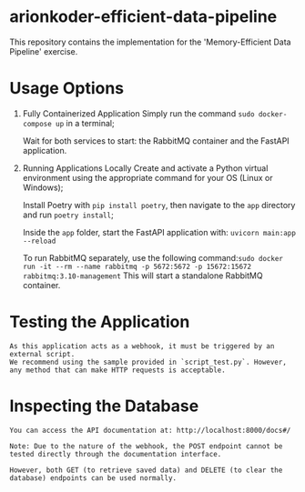 # arionkoder-efficient-data-pipeline
This repository contains the implementation for the 'Memory-Efficient Data Pipeline' exercise.


# Usage Options
1) Fully Containerized Application
    Simply run the command `sudo docker-compose up` in a terminal;

    Wait for both services to start: the RabbitMQ container and the FastAPI application.


2) Running Applications Locally
    Create and activate a Python virtual environment using the appropriate command for your OS (Linux or Windows);

    Install Poetry with `pip install poetry`, then navigate to the `app` directory and run `poetry install`;

    Inside the `app` folder, start the FastAPI application with: `uvicorn main:app --reload`

    To run RabbitMQ separately, use the following command:`sudo docker run -it --rm --name rabbitmq -p 5672:5672 -p 15672:15672 rabbitmq:3.10-management`
    This will start a standalone RabbitMQ container.


# Testing the Application
    As this application acts as a webhook, it must be triggered by an external script.
    We recommend using the sample provided in `script_test.py`. However, any method that can make HTTP requests is acceptable.

# Inspecting the Database
    You can access the API documentation at: http://localhost:8000/docs#/

    Note: Due to the nature of the webhook, the POST endpoint cannot be tested directly through the documentation interface.
    
    However, both GET (to retrieve saved data) and DELETE (to clear the database) endpoints can be used normally.